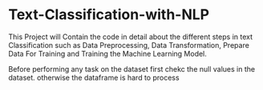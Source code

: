 # Text-Classification-with-NLP
This Project will Contain the code in detail about the different steps in text Classification such as Data Preprocessing, Data Transformation, Prepare Data For Training and Training the Machine Learning Model.


Before performing any task on the dataset first chekc the null values in the dataset. otherwise the dataframe is hard to process
